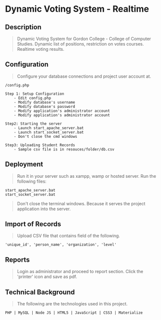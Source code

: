 # Dynamic Voting System - Realtime

## Description 
> Dynamic Voting System for Gordon College - College of Computer Studies. Dynamic list of positions, restriction on votes courses. Realtime voting results.

## Configuration
> Configure your database connections and project user account at.
```
/config.php
```
```
Step 1: Setup Configuration
	- Edit config.php
	- Modify database's username
	- Modify database's password
	- Modify application's administrator account
	- Modify application's administrator account

Step2: Starting the server
	- Launch start_apache_server.bat
	- Launch start_socket_server.bat
	- Don't close the cmd windows

Step3: Uploading Student Records
	- Sample csv file is in resouces/folder/db.csv
```

## Deployment
> Run it in your server such as xampp, wamp or hosted server. 
> Run the following files:
```
start_apache_server.bat
start_socket_server.bat
```
> Don't close the terminal windows. Because it serves the project application into the server.
    
## Import of Records
> Upload CSV file that contains field of the following.
```
'unique_id', 'person_name', 'organization', 'level'
```

## Reports
> Login as administrator and proceed to report section. Click the 'printer' icon and save as pdf.

## Technical Background
> The following are the technologies used in this project.
``` 
PHP | MySQL | Node JS | HTML5 | JavaScript | CSS3 | Materialize
```